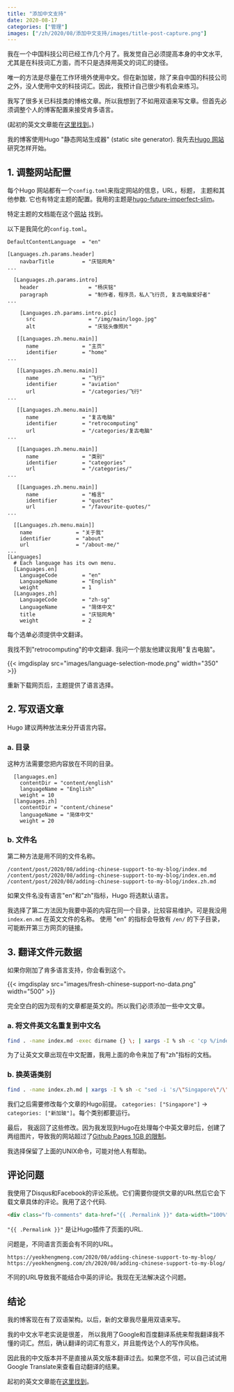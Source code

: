 ```yaml
---
title: "添加中文支持"
date: 2020-08-17
categories: ["管理"]
images: ["/zh/2020/08/添加中文支持/images/title-post-capture.png"]
---
```


我在一个中国科技公司已经工作几个月了。我发觉自己必须提高本身的中文水平, 尤其是在科技词汇方面，而不只是选择用英文的词汇的捷径。

唯一的方法是尽量在工作环境外使用中文。但在新加玻，除了来自中国的科技公司之外，没人使用中文的科技词汇。因此，我预计自己很少有机会来练习。

我写了很多关已科技类的博格文章。所以我想到了不如用双语来写文章。但首先必须调整个人的博客配置来接受肯多语言。

(起初的英文文章能在[这里找到](/2020/08/adding-chinese-support-to-my-blog/)。)

<!--more-->

我的博客使用Hugo "静态网站生成器" (static site generator). 我先去[Hugo 网站](https://gohugo.io/content-management/multilingual/)研究怎样开始。

## 1. 调整网站配置

每个Hugo 网站都有一个`config.toml`来指定网站的信息，URL，标题， 主题和其他参数. 它也有特定主题的配置。我用的主题是[hugo-future-imperfect-slim](https://themes.gohugo.io/hugo-future-imperfect-slim/)。

特定主题的文档能在这个[网站]((https://github.com/pacollins/hugo-future-imperfect-slim/wiki/config.toml)) 找到。

以下是我简化的`config.toml`。

```
DefaultContentLanguage  = "en"

[Languages.zh.params.header]
    navbarTitle         = "庆铭网角"
...
    
  [Languages.zh.params.intro]
    header                = "杨庆铭"
    paragraph             = "制作者，程序员，私人飞行员, 复古电脑爱好者"
...

    [Languages.zh.params.intro.pic]
      src                 = "/img/main/logo.jpg"
      alt                 = "庆铭头像照片"

   [[Languages.zh.menu.main]]
      name              = "主页"
      identifier        = "home"
...

   [[Languages.zh.menu.main]]
      name              = "飞行"
      identifier        = "aviation"
      url               = "/categories/飞行"
...

   [[Languages.zh.menu.main]]
      name              = "复古电脑"
      identifier        = "retrocomputing"
      url               = "/categories/复古电脑"
...

   [[Languages.zh.menu.main]]
      name              = "类别"
      identifier        = "categories"
      url               = "/categories/"
...

   [[Languages.zh.menu.main]]
      name              = "格言"
      identifier        = "quotes"
      url               = "/favourite-quotes/"
...

  [[Languages.zh.menu.main]]
    name              = "关于我"
    identifier        = "about"
    url               = "/about-me/"
...
[Languages]
  # Each language has its own menu.
  [Languages.en]
    LanguageCode        = "en"
    LanguageName        = "English"
    weight              = 1
  [Languages.zh]
    LanguageCode        = "zh-sg"
    LanguageName        = "简体中文"
    title               = "庆铭网角"
    weight              = 2 
```

每个选单必须提供中文翻译。

我找不到"retrocomputing"的中文翻译. 我问一个朋友他建议我用"复古电脑"。

{{< imgdisplay src="images/language-selection-mode.png" width="350" >}}

重新下载网页后，主题提供了语言选择。

## 2. 写双语文章

Hugo 建议两种放法来分开语言内容。

### a. 目录

这种方法需要您把内容放在不同的目录。

```
  [languages.en]
    contentDir = "content/english"
    languageName = "English"
    weight = 10
  [languages.zh]
    contentDir = "content/chinese"
    languageName = "简体中文"
    weight = 20
```

### b. 文件名

第二种方法是用不同的文件名称。

```
/content/post/2020/08/adding-chinese-support-to-my-blog/index.md
/content/post/2020/08/adding-chinese-support-to-my-blog/index.en.md
/content/post/2020/08/adding-chinese-support-to-my-blog/index.zh.md
```

如果文件名没有语言"en"和"zh"指标，Hugo 将选默认语言。

我选择了第二方法因为我要中英的内容在同一个目录，比较容易维护。可是我没用 `index.en.md` 在英文文件的名称。 使用 "en" 的指标会导致有 `/en/` 的下子目录，可能断开第三方网页的链接。

## 3. 翻译文件元数据

如果你刚加了肯多语言支持，你会看到这个。

{{< imgdisplay src="images/fresh-chinese-support-no-data.png" width="500" >}}

完全空白的因为现有的文章都是英文的。所以我们必须添加一些中文文章。

### a. 将文件英文名重复到中文名

```bash
find . -name index.md -exec dirname {} \; | xargs -I % sh -c 'cp %/index.md %/index.zh.md;'
```

为了让英文文章出现在中文配置，我用上面的命令来加了有"zh"指标的文档。

### b. 换英语类别

```bash
find . -name index.zh.md | xargs -I % sh -c "sed -i 's/\"Singapore\"/\"新加玻\"/g' %"
```

我们之后需要修改每个文章的Hugo前提。 `categories: ["Singapore"]` -> `categories: ["新加玻"]`。每个类别都要运行。

最后， 我返回了这些修改。因为我发现到Hugo在处理每个中英文章时后，创建了两组图片，导致我的网站超过了[Github Pages 1GB 的限制](https://docs.github.com/en/github/managing-large-files/what-is-my-disk-quota#file-and-repository-size-limitations)。

我选择保留了上面的UNIX命令，可能对他人有帮助。

## 评论问题

我使用了Disqus和Facebook的评论系统。它们需要你提供文章的URL然后它会下载文章具体的评论。我用了这个代码.

```html
<div class="fb-comments" data-href="{{ .Permalink }}" data-width="100%" data-numposts="5"></div>
```

`"{{ .Permalink }}"` 是让Hugo插件了页面的URL.

问题是，不同语言页面会有不同的URL。

```
https://yeokhengmeng.com/2020/08/adding-chinese-support-to-my-blog/
https://yeokhengmeng.com/zh/2020/08/adding-chinese-support-to-my-blog/
```

不同的URL导致我不能结合中英的评论。我现在无法解决这个问题。

## 结论

我的博客现在有了双语架构。以后，新的文章我尽量用双语来写。

我的中文水平老实说是很差， 所以我用了Google和百度翻译系统来帮我翻译我不懂的词汇。然后，确认翻译的词汇有意义，并且能传达个人的写作风格。

因此我的中文版本并不是直接从英文版本翻译过去。如果您不信，可以自己试试用Google Translate来查看自动翻译的结果。

起初的英文文章能在[这里找到](/2020/08/adding-chinese-support-to-my-blog/)。



